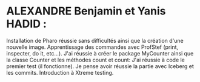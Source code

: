 
# ALEXANDRE Benjamin et Yanis HADID :

Installation de Pharo réussie sans difficultés ainsi que la création d'une nouvelle image.
Apprentissage des commandes avec ProfStef (print, inspecter, do it, etc...).
J'ai réussie à créer le package MyCounter ainsi que la classe Counter et les méthodes count et count:
J'ai réussie à code le premier test (il fonctionne).
Je pense avoir réussie la partie avec Iceberg et les commits.
Introduction à Xtreme testing.

